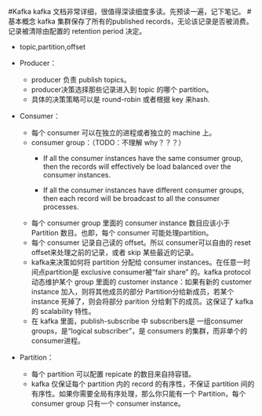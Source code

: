 #Kafka
kafka 文档非常详细，很值得深读细度多读。先预读一遍，记下笔记。
#基本概念
kafka 集群保存了所有的published records，无论该记录是否被消费。记录被清除由配置的 retention period 决定。  

* topic,partition,offset

* Producer：
	* producer 负责 publish topics。
	* producer决策选择那些记录进入到 topic 的哪个 partition。
	* 具体的决策策略可以是 round-robin 或者根据 key 来hash.
	 
* Consumer：
	* 每个 consumer 可以在独立的进程或者独立的 machine 上。
	* consumer group：（TODO：不理解 why？？？）
		* If all the consumer instances have the same consumer group, then the records will effectively be load balanced over the consumer instances.

		* If all the consumer instances have different consumer groups, then each record will be broadcast to all the consumer processes.
	* 每个 consumer group 里面的 consumer instance 数目应该小于 Partition 数目。也即，每个 consumer 可能处理partition。
	* 每个 consumer 记录自己读的 offset。所以 consumer可以自由的 reset offset来处理之前的记录，或者 skip 某些最近的记录。
	* kafka来决策如何将 partition 分配给 consumer instances。在任意一时间点partition是 exclusive consumer被“fair share” 的。kafka protocol 动态维护某个 group 里面的 customer instance：如果有新的 customer instance 加入，则将其他成员的部分 Partition分给新成员，若某个 instance 死掉了，则会将部分 parition 分给剩下的成员。这保证了 kafka 的 scalability 特性。
	* 在 kafka 里面，publish-subscribe 中 subscribers是 一组consumer groups，是“logical subscriber”，是 consumers 的集群，而非单个的consumer进程。
	
* Partition：
	* 每个 partition 可以配置 repicate 的数目来自持容错。
	* kafka 仅保证每个 partition 内的 record 的有序性，不保证 partition 间的有序性。如果你需要全局有序处理，那么你只能有一个 Partition，每个 consumer group 只有一个 consumer instance。